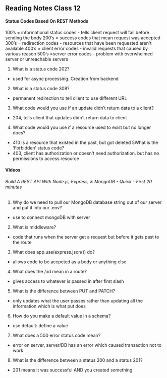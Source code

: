 ## Reading Notes Class 12

#### Status Codes Based On REST Methods

100’s = informational status codes - tells client request will fail before sending the body
200’s = success codes that mean request was accepted 
300’s = redirection codes - resources that have been requested aren't available
400’s = client error codes - invalid requests that caused by various reason
500’s =server error codes - problem with overwhelmed server or unreachable servers

1. What is a status code 202?
  - used for async processing. Creation from backend 
2. What is a status code 308?
  - permanent redirection to tell client to use different URL
3. What code would you use if an update didn’t return data to a client?
  - 204, tells client that updates didn't return data to client 
4. What code would you use if a resource used to exist but no longer does?
  - 410 is a resource that existed in the past, but got deleted
5What is the ‘Forbidden’ status code?
  - 403, client has authorization or doesn't need authorization. but has no permissions to access resource

#### Videos
###### Build A REST API With Node.js, Express, & MongoDB - Quick - First 20 minutes

1. Why do we need to pull our MongoDB database string out of our server and put it into our .env?
  - use to connect mongoDB with server
2. What is middleware?
  - code that runs when the server get a request but before it gets past to the route
3. What does app.use(express.json()) do?
  - allows code to be accpeted as a body or anything else
4. What does the /:id mean in a route?
  - gives access to whatever is passed in after first slash
5. What is the difference between PUT and PATCH?
  - only updates what the user passes rather than updating all the information which is what put does
6. How do you make a default value in a schema?
  - use default: define a value
7. What does a 500 error status code mean?
  - error on server, server/DB has an error which caused transaction not to work
8. What is the difference between a status 200 and a status 201?
  - 201 means it was successful AND you created something